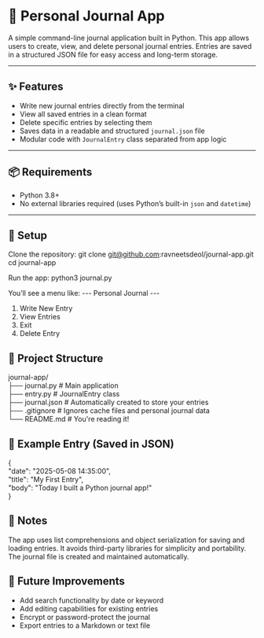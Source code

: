 # 📝 Personal Journal App  
A simple command-line journal application built in Python. This app allows users to create, view, and delete personal journal entries. Entries are saved in a structured JSON file for easy access and long-term storage.

---

## ✨ Features
- Write new journal entries directly from the terminal
- View all saved entries in a clean format
- Delete specific entries by selecting them
- Saves data in a readable and structured `journal.json` file
- Modular code with `JournalEntry` class separated from app logic

---

## 📦 Requirements
- Python 3.8+
- No external libraries required (uses Python’s built-in `json` and `datetime`)

---

## 🔧 Setup

Clone the repository:
git clone git@github.com:ravneetsdeol/journal-app.git
cd journal-app

Run the app:
python3 journal.py

You’ll see a menu like:
--- Personal Journal ---
1. Write New Entry
2. View Entries
3. Exit
4. Delete Entry

## 📁 Project Structure
journal-app/  
├── journal.py       # Main application  
├── entry.py         # JournalEntry class  
├── journal.json     # Automatically created to store your entries  
├── .gitignore       # Ignores cache files and personal journal data  
└── README.md        # You're reading it!  

## 📜 Example Entry (Saved in JSON)
{  
  "date": "2025-05-08 14:35:00",  
  "title": "My First Entry",  
  "body": "Today I built a Python journal app!"  
}

## 🧠 Notes
The app uses list comprehensions and object serialization for saving and loading entries.
It avoids third-party libraries for simplicity and portability.
The journal file is created and maintained automatically.

## 🚀 Future Improvements
* Add search functionality by date or keyword
* Add editing capabilities for existing entries
* Encrypt or password-protect the journal
* Export entries to a Markdown or text file

